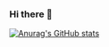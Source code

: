 ### Hi there 👋

[![Anurag's GitHub stats](https://github-readme-stats.vercel.app/api?username=kulturman)](https://github.com/anuraghazra/github-readme-stats)
<!--
**kulturman/kulturman** is a ✨ _special_ ✨ repository because its `README.md` (this file) appears on your GitHub profile.

Here are some ideas to get you started:

- 🔭 I’m currently working on ...
- 🌱 I’m currently learning ...
- 👯 I’m looking to collaborate on ...
- 🤔 I’m looking for help with ...
- 💬 Ask me about ...
- 📫 How to reach me: ...
- 😄 Pronouns: ...
- ⚡ Fun fact: ...
-->
